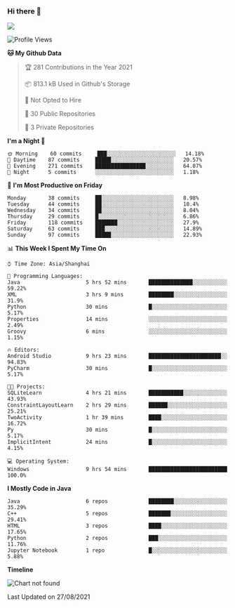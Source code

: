 ### Hi there 👋

<!--
**zhou-ning/zhou-ning** is a ✨ _special_ ✨ repository because its `README.md` (this file) appears on your GitHub profile.

Here are some ideas to get you started:

- 🔭 I’m currently working on ...
- 🌱 I’m currently learning ...
- 👯 I’m looking to collaborate on ...
- 🤔 I’m looking for help with ...
- 💬 Ask me about ...
- 📫 How to reach me: ...
- 😄 Pronouns: ...
- ⚡ Fun fact: ...
-->
![](https://github-readme-stats.vercel.app/api?username=zhou-ning)

<!--START_SECTION:waka-->
![Profile Views](http://img.shields.io/badge/Profile%20Views-1-blue)

**🐱 My Github Data** 

> 🏆 281 Contributions in the Year 2021
 > 
> 📦 813.1 kB Used in Github's Storage 
 > 
> 🚫 Not Opted to Hire
 > 
> 📜 30 Public Repositories 
 > 
> 🔑 3 Private Repositories  
 > 
**I'm a Night 🦉** 

```text
🌞 Morning    60 commits     ███░░░░░░░░░░░░░░░░░░░░░░   14.18% 
🌆 Daytime    87 commits     █████░░░░░░░░░░░░░░░░░░░░   20.57% 
🌃 Evening    271 commits    ████████████████░░░░░░░░░   64.07% 
🌙 Night      5 commits      ░░░░░░░░░░░░░░░░░░░░░░░░░   1.18%

```
📅 **I'm Most Productive on Friday** 

```text
Monday       38 commits     ██░░░░░░░░░░░░░░░░░░░░░░░   8.98% 
Tuesday      44 commits     ██░░░░░░░░░░░░░░░░░░░░░░░   10.4% 
Wednesday    34 commits     ██░░░░░░░░░░░░░░░░░░░░░░░   8.04% 
Thursday     29 commits     █░░░░░░░░░░░░░░░░░░░░░░░░   6.86% 
Friday       118 commits    ███████░░░░░░░░░░░░░░░░░░   27.9% 
Saturday     63 commits     ███░░░░░░░░░░░░░░░░░░░░░░   14.89% 
Sunday       97 commits     █████░░░░░░░░░░░░░░░░░░░░   22.93%

```


📊 **This Week I Spent My Time On** 

```text
⌚︎ Time Zone: Asia/Shanghai

💬 Programming Languages: 
Java                     5 hrs 52 mins       ██████████████░░░░░░░░░░░   59.22% 
XML                      3 hrs 9 mins        ████████░░░░░░░░░░░░░░░░░   31.9% 
Python                   30 mins             █░░░░░░░░░░░░░░░░░░░░░░░░   5.17% 
Properties               14 mins             ░░░░░░░░░░░░░░░░░░░░░░░░░   2.49% 
Groovy                   6 mins              ░░░░░░░░░░░░░░░░░░░░░░░░░   1.15%

🔥 Editors: 
Android Studio           9 hrs 23 mins       ███████████████████████░░   94.83% 
PyCharm                  30 mins             █░░░░░░░░░░░░░░░░░░░░░░░░   5.17%

🐱‍💻 Projects: 
SQLiteLearn              4 hrs 21 mins       ███████████░░░░░░░░░░░░░░   43.93% 
ConstraintLayoutLearn    2 hrs 29 mins       ██████░░░░░░░░░░░░░░░░░░░   25.21% 
TwoActivity              1 hr 39 mins        ████░░░░░░░░░░░░░░░░░░░░░   16.72% 
Py                       30 mins             █░░░░░░░░░░░░░░░░░░░░░░░░   5.17% 
ImplicitIntent           24 mins             █░░░░░░░░░░░░░░░░░░░░░░░░   4.15%

💻 Operating System: 
Windows                  9 hrs 54 mins       █████████████████████████   100.0%

```

**I Mostly Code in Java** 

```text
Java                     6 repos             ████████░░░░░░░░░░░░░░░░░   35.29% 
C++                      5 repos             ███████░░░░░░░░░░░░░░░░░░   29.41% 
HTML                     3 repos             ████░░░░░░░░░░░░░░░░░░░░░   17.65% 
Python                   2 repos             ███░░░░░░░░░░░░░░░░░░░░░░   11.76% 
Jupyter Notebook         1 repo              █░░░░░░░░░░░░░░░░░░░░░░░░   5.88%

```


**Timeline**

![Chart not found](https://raw.githubusercontent.com/zhou-ning/zhou-ning/main/charts/bar_graph.png) 


 Last Updated on 27/08/2021
<!--END_SECTION:waka-->
